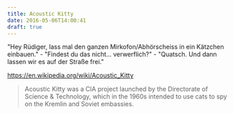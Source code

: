 ```yaml
---
title: Acoustic Kitty
date: 2016-05-06T14:00:41
draft: true
---
```


"Hey Rüdiger, lass mal den ganzen Mirkofon/Abhörscheiss in ein Kätzchen
einbauen." - "Findest du das nicht... verwerflich?" -
"Quatsch. Und dann lassen wir es auf der Straße frei."

https://en.wikipedia.org/wiki/Acoustic_Kitty

> Acoustic Kitty was a CIA project launched by the Directorate of Science
> & Technology, which in the 1960s intended to use cats to spy on the
> Kremlin and Soviet embassies.
